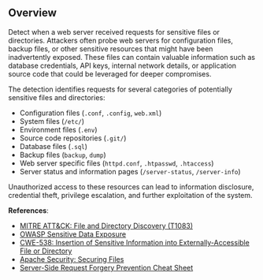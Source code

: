 ## Overview

Detect when a web server received requests for sensitive files or directories. Attackers often probe web servers for configuration files, backup files, or other sensitive resources that might have been inadvertently exposed. These files can contain valuable information such as database credentials, API keys, internal network details, or application source code that could be leveraged for deeper compromises.

The detection identifies requests for several categories of potentially sensitive files and directories:
- Configuration files (`.conf`, `.config`, `web.xml`)
- System files (`/etc/`)
- Environment files (`.env`)
- Source code repositories (`.git/`)
- Database files (`.sql`)
- Backup files (`backup`, `dump`)
- Web server specific files (`httpd.conf`, `.htpasswd`, `.htaccess`)
- Server status and information pages (`/server-status`, `/server-info`)

Unauthorized access to these resources can lead to information disclosure, credential theft, privilege escalation, and further exploitation of the system.

**References**:
- [MITRE ATT&CK: File and Directory Discovery (T1083)](https://attack.mitre.org/techniques/T1083/)
- [OWASP Sensitive Data Exposure](https://owasp.org/www-project-top-ten/2017/A3_2017-Sensitive_Data_Exposure)
- [CWE-538: Insertion of Sensitive Information into Externally-Accessible File or Directory](https://cwe.mitre.org/data/definitions/538.html)
- [Apache Security: Securing Files](https://httpd.apache.org/docs/2.4/misc/security_tips.html#protectserverfiles)
- [Server-Side Request Forgery Prevention Cheat Sheet](https://cheatsheetseries.owasp.org/cheatsheets/Server_Side_Request_Forgery_Prevention_Cheat_Sheet.html) 